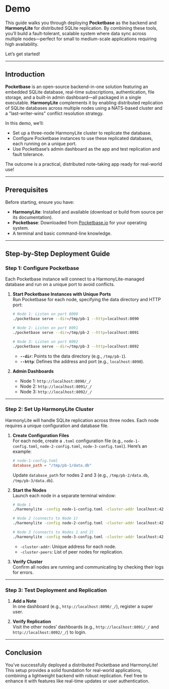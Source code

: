 # Demo

This guide walks you through deploying **Pocketbase** as the backend and **HarmonyLite** for distributed SQLite replication. By combining these tools, you’ll build a fault-tolerant, scalable system where data sync across multiple nodes—perfect for small to medium-scale applications requiring high availability.

Let’s get started!

---

## Introduction

**Pocketbase** is an open-source backend-in-one solution featuring an embedded SQLite database, real-time subscriptions, authentication, file storage, and a built-in admin dashboard—all packaged in a single executable. **HarmonyLite** complements it by enabling distributed replication of SQLite databases across multiple nodes using a NATS-based cluster and a "last-writer-wins" conflict resolution strategy.

In this demo, we’ll:
- Set up a three-node HarmonyLite cluster to replicate the database.
- Configure Pocketbase instances to use these replicated databases, each running on a unique port.
- Use Pocketbase’s admin dashboard as the app and test replication and fault tolerance.

The outcome is a practical, distributed note-taking app ready for real-world use!

---

## Prerequisites

Before starting, ensure you have:
- **HarmonyLite**: Installed and available (download or build from source per its documentation).
- **Pocketbase**: Downloaded from [Pocketbase.io](https://pocketbase.io/docs/) for your operating system.
- A terminal and basic command-line knowledge.

---

## Step-by-Step Deployment Guide

### Step 1: Configure Pocketbase

Each Pocketbase instance will connect to a HarmonyLite-managed database and run on a unique port to avoid conflicts.

1. **Start Pocketbase Instances with Unique Ports**  
   Run Pocketbase for each node, specifying the data directory and HTTP port:
   ```bash
   # Node 1: Listen on port 8090
   ./pocketbase serve --dir=/tmp/pb-1 --http=localhost:8090

   # Node 2: Listen on port 8091
   ./pocketbase serve --dir=/tmp/pb-2 --http=localhost:8091

   # Node 3: Listen on port 8092
   ./pocketbase serve --dir=/tmp/pb-3 --http=localhost:8092
   ```
   - **`--dir`**: Points to the data directory (e.g., `/tmp/pb-1`).
   - **`--http`**: Defines the address and port (e.g., `localhost:8090`).

2. **Admin Dashboards**  
   - Node 1: `http://localhost:8090/_/`
   - Node 2: `http://localhost:8091/_/`
   - Node 3: `http://localhost:8092/_/`
---

### Step 2: Set Up HarmonyLite Cluster

HarmonyLite will handle SQLite replication across three nodes. Each node requires a unique configuration and database file.

1. **Create Configuration Files**  
   For each node, create a `.toml` configuration file (e.g., `node-1-config.toml`, `node-2-config.toml`, `node-3-config.toml`). Here’s an example:
   ```toml
   # node-1-config.toml
   database_path = "/tmp/pb-1/data.db"
   ```
   Update `database_path` for nodes 2 and 3 (e.g., `/tmp/pb-2/data.db`, `/tmp/pb-3/data.db`).

2. **Start the Nodes**  
   Launch each node in a separate terminal window:
   ```bash
   # Node 1
   ./harmonylite -config node-1-config.toml -cluster-addr localhost:4221 -cluster-peers 'nats://localhost:4222/' &

   # Node 2 (connects to Node 1)
   ./harmonylite -config node-2-config.toml -cluster-addr localhost:4222 -cluster-peers 'nats://localhost:4221/' &

   # Node 3 (connects to Nodes 1 and 2)
   ./harmonylite -config node-3-config.toml -cluster-addr localhost:4223 -cluster-peers 'nats://localhost:4221/,nats://localhost:4222/' &
   ```
   - `-cluster-addr`: Unique address for each node.
   - `-cluster-peers`: List of peer nodes for replication.

3. **Verify Cluster**  
   Confirm all nodes are running and communicating by checking their logs for errors.

---

### Step 3: Test Deployment and Replication

1. **Add a Note**  
   In one dashboard (e.g., `http://localhost:8090/_/`), register a super user.

2. **Verify Replication**  
   Visit the other nodes’ dashboards (e.g., `http://localhost:8091/_/` and `http://localhost:8092/_/`) to login.

---

## Conclusion

You’ve successfully deployed a distributed Pocketbase and HarmonyLite! This setup provides a solid foundation for real-world applications, combining a lightweight backend with robust replication. Feel free to enhance it with features like real-time updates or user authentication.
